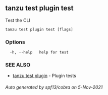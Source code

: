 ## tanzu test plugin test

Test the CLI

```
tanzu test plugin test [flags]
```

### Options

```
  -h, --help   help for test
```

### SEE ALSO

* [tanzu test plugin](tanzu_test_plugin.md)	 - Plugin tests

###### Auto generated by spf13/cobra on 5-Nov-2021
